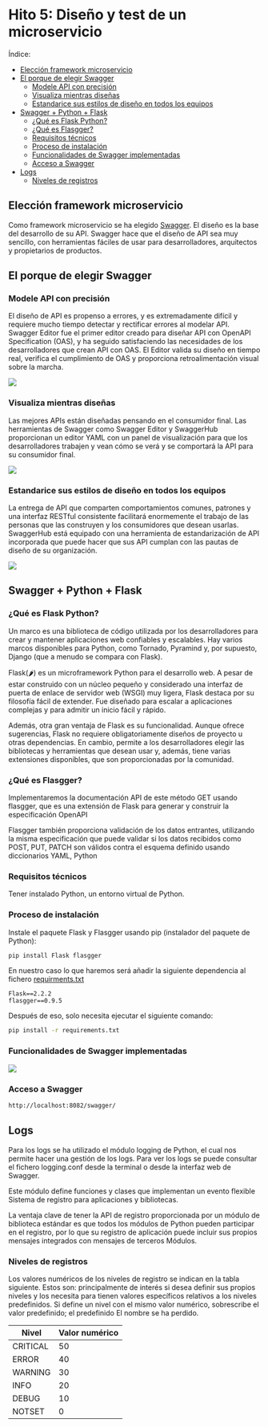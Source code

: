# Hito 5: Diseño y test de un microservicio
Índice:
<!-- TOC -->
* [Elección framework microservicio](#elección-framework-microservicio)
* [El porque de elegir Swagger](#el-porque-de-elegir-swagger)
  * [Modele API con precisión](#modele-api-con-precisión)
  * [Visualiza mientras diseñas](#visualiza-mientras-diseñas)
  * [Estandarice sus estilos de diseño en todos los equipos](#estandarice-sus-estilos-de-diseño-en-todos-los-equipos)
* [Swagger + Python + Flask](#swagger--python--flask)
  * [¿Qué es Flask Python?](#qué-es-flask-python)
  * [¿Qué es Flasgger?](#qué-es-flasgger)
  * [Requisitos técnicos](#requisitos-técnicos)
  * [Proceso de instalación](#proceso-de-instalación)
  * [Funcionalidades de Swagger implementadas](#funcionalidades-de-swagger-implementadas)
  * [Acceso a Swagger](#acceso-a-swagger)
* [Logs](#logs)
  * [Niveles de registros](#niveles-de-registros)
<!-- TOC -->

## Elección framework microservicio
Como framework microservicio se ha elegido [Swagger](https://swagger.io/).
El diseño es la base del desarrollo de su API. Swagger hace que el diseño de API sea muy sencillo, con herramientas 
fáciles de usar para desarrolladores, arquitectos y propietarios de productos.

## El porque de elegir Swagger
### Modele API con precisión
El diseño de API es propenso a errores, y es extremadamente difícil y requiere mucho tiempo detectar y rectificar errores 
al modelar API. Swagger Editor fue el primer editor creado para diseñar API con OpenAPI Specification (OAS), y ha seguido 
satisfaciendo las necesidades de los desarrolladores que crean API con OAS. El Editor valida su diseño en tiempo real, 
verifica el cumplimiento de OAS y proporciona retroalimentación visual sobre la marcha.

![](../img/sw_design_band1.svg)

### Visualiza mientras diseñas
Las mejores APIs están diseñadas pensando en el consumidor final. Las herramientas de Swagger como Swagger Editor y 
SwaggerHub proporcionan un editor YAML con un panel de visualización para que los desarrolladores trabajen y vean cómo 
se verá y se comportará la API para su consumidor final.

![](../img/sw_design_band2.svg)

### Estandarice sus estilos de diseño en todos los equipos
La entrega de API que comparten comportamientos comunes, patrones y una interfaz RESTful consistente facilitará enormemente 
el trabajo de las personas que las construyen y los consumidores que desean usarlas. SwaggerHub está equipado con una 
herramienta de estandarización de API incorporada que puede hacer que sus API cumplan con las pautas de diseño de su organización.

![](../img/sw_design_band3.svg)

## Swagger + Python + Flask
### ¿Qué es Flask Python?
Un marco es una biblioteca de código utilizada por los desarrolladores para crear y mantener aplicaciones web confiables
y escalables. Hay varios marcos disponibles para Python, como Tornado, Pyramind y, por supuesto, Django (que a menudo se 
compara con Flask).

Flask(🌶) es un microframework Python para el desarrollo web. A pesar de estar construido con un núcleo pequeño y 
considerado una interfaz de puerta de enlace de servidor web (WSGI) muy ligera, Flask destaca por su filosofía fácil de 
extender. Fue diseñado para escalar a aplicaciones complejas y para admitir un inicio fácil y rápido.

Además, otra gran ventaja de Flask es su funcionalidad. Aunque ofrece sugerencias, Flask no requiere obligatoriamente 
diseños de proyecto u otras dependencias. En cambio, permite a los desarrolladores elegir las bibliotecas y herramientas 
que desean usar y, además, tiene varias extensiones disponibles, que son proporcionadas por la comunidad.

### ¿Qué es Flasgger?
Implementaremos la documentación API de este método GET usando flasgger, que es una extensión de Flask para generar y 
construir la especificación OpenAPI

Flasgger también proporciona validación de los datos entrantes, utilizando la misma especificación que puede validar si 
los datos recibidos como POST, PUT, PATCH son válidos contra el esquema definido usando diccionarios YAML, Python


### Requisitos técnicos
Tener instalado Python, un entorno virtual de Python.

### Proceso de instalación
Instale el paquete Flask y Flasgger usando pip (instalador del paquete de Python):
```bash
pip install Flask flasgger
```
En nuestro caso lo que haremos será añadir la siguiente dependencia al fichero [requirments.txt](../../src/requirements.txt)
```text
Flask==2.2.2
flasgger==0.9.5
```
Después de eso, solo necesita ejecutar el siguiente comando:
```bash
pip install -r requirements.txt
```

### Funcionalidades de Swagger implementadas
![](../img/swagger.png)

### Acceso a Swagger
```bash
http://localhost:8082/swagger/
```

## Logs
Para los logs se ha utilizado el módulo logging de Python, el cual nos permite hacer una gestión de los logs.
Para ver los logs se puede consultar el fichero logging.conf desde la terminal o desde la interfaz web de Swagger.

Este módulo define funciones y clases que implementan un evento flexible Sistema de registro para aplicaciones y bibliotecas.

La ventaja clave de tener la API de registro proporcionada por un módulo de biblioteca estándar es que todos los módulos 
de Python pueden participar en el registro, por lo que su registro de aplicación puede incluir sus propios mensajes 
integrados con mensajes de terceros Módulos.

### Niveles de registros
Los valores numéricos de los niveles de registro se indican en la tabla siguiente. Estos son: principalmente de interés 
si desea definir sus propios niveles y los necesita para tienen valores específicos relativos a los niveles predefinidos. 
Si define un nivel con el mismo valor numérico, sobrescribe el valor predefinido; el predefinido El nombre se ha perdido.

| Nivel    | Valor numérico |
|----------|----------------|
| CRITICAL | 50             |
| ERROR    | 40             |
| WARNING  | 30             |
| INFO     | 20             |
| DEBUG    | 10             |
| NOTSET   | 0              |
